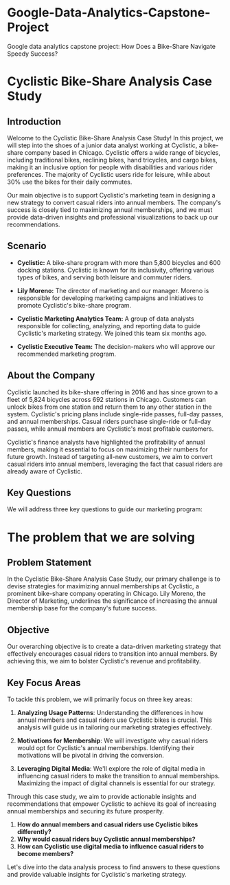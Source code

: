 # Google-Data-Analytics-Capstone-Project
Google data analytics capstone project: How Does a Bike-Share Navigate Speedy Success?

# Cyclistic Bike-Share Analysis Case Study

## Introduction

Welcome to the Cyclistic Bike-Share Analysis Case Study! In this project, we will step into the shoes of a junior data analyst working at Cyclistic, a bike-share company based in Chicago. Cyclistic offers a wide range of bicycles, including traditional bikes, reclining bikes, hand tricycles, and cargo bikes, making it an inclusive option for people with disabilities and various rider preferences. The majority of Cyclistic users ride for leisure, while about 30% use the bikes for their daily commutes.

Our main objective is to support Cyclistic's marketing team in designing a new strategy to convert casual riders into annual members. The company's success is closely tied to maximizing annual memberships, and we must provide data-driven insights and professional visualizations to back up our recommendations.

## Scenario

- **Cyclistic:** A bike-share program with more than 5,800 bicycles and 600 docking stations. Cyclistic is known for its inclusivity, offering various types of bikes, and serving both leisure and commuter riders.

- **Lily Moreno:** The director of marketing and our manager. Moreno is responsible for developing marketing campaigns and initiatives to promote Cyclistic's bike-share program.

- **Cyclistic Marketing Analytics Team:** A group of data analysts responsible for collecting, analyzing, and reporting data to guide Cyclistic's marketing strategy. We joined this team six months ago.

- **Cyclistic Executive Team:** The decision-makers who will approve our recommended marketing program.

## About the Company

Cyclistic launched its bike-share offering in 2016 and has since grown to a fleet of 5,824 bicycles across 692 stations in Chicago. Customers can unlock bikes from one station and return them to any other station in the system. Cyclistic's pricing plans include single-ride passes, full-day passes, and annual memberships. Casual riders purchase single-ride or full-day passes, while annual members are Cyclistic's most profitable customers.

Cyclistic's finance analysts have highlighted the profitability of annual members, making it essential to focus on maximizing their numbers for future growth. Instead of targeting all-new customers, we aim to convert casual riders into annual members, leveraging the fact that casual riders are already aware of Cyclistic.

## Key Questions

We will address three key questions to guide our marketing program:



# The problem that we are solving
## Problem Statement

In the Cyclistic Bike-Share Analysis Case Study, our primary challenge is to devise strategies for maximizing annual memberships at Cyclistic, a prominent bike-share company operating in Chicago. Lily Moreno, the Director of Marketing, underlines the significance of increasing the annual membership base for the company's future success.

## Objective

Our overarching objective is to create a data-driven marketing strategy that effectively encourages casual riders to transition into annual members. By achieving this, we aim to bolster Cyclistic's revenue and profitability.

## Key Focus Areas

To tackle this problem, we will primarily focus on three key areas:

1. **Analyzing Usage Patterns**: Understanding the differences in how annual members and casual riders use Cyclistic bikes is crucial. This analysis will guide us in tailoring our marketing strategies effectively.

2. **Motivations for Membership**: We will investigate why casual riders would opt for Cyclistic's annual memberships. Identifying their motivations will be pivotal in driving the conversion.

3. **Leveraging Digital Media**: We'll explore the role of digital media in influencing casual riders to make the transition to annual memberships. Maximizing the impact of digital channels is essential for our strategy.

Through this case study, we aim to provide actionable insights and recommendations that empower Cyclistic to achieve its goal of increasing annual memberships and securing its future prosperity.


1. **How do annual members and casual riders use Cyclistic bikes differently?**
2. **Why would casual riders buy Cyclistic annual memberships?**
3. **How can Cyclistic use digital media to influence casual riders to become members?**

Let's dive into the data analysis process to find answers to these questions and provide valuable insights for Cyclistic's marketing strategy.
